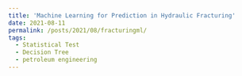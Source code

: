 ```yaml
---
title: 'Machine Learning for Prediction in Hydraulic Fracturing'
date: 2021-08-11
permalink: /posts/2021/08/fracturingml/
tags:
  - Statistical Test
  - Decision Tree
  - petroleum engineering
---
```


